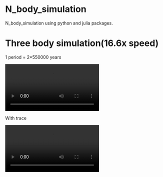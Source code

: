 # N_body_simulation

N_body_simulation using python and julia packages.

# Three body simulation(16.6x speed)

1 period = 2*550000 years

![](media/tbm_50x700_1660x.mp4)

With trace

![](media/tbm_trace_50x700_1660x.mp4)
